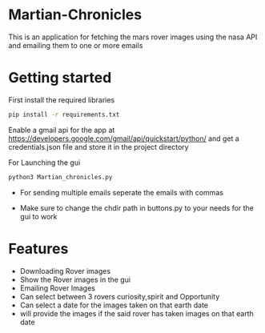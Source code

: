 # Martian-Chronicles
This is an application for fetching the mars rover images using the nasa API and emailing them to one or more emails

# Getting started

First install the required libraries

```bash
pip install -r requirements.txt
```

Enable a gmail api for the app at https://developers.google.com/gmail/api/quickstart/python/ and get a credentials.json file and store it in the project directory

For Launching the gui
```bash
python3 Martian_chronicles.py
```

- For sending multiple emails seperate the emails with commas

- Make sure to change the chdir path in buttons.py to your needs for the gui to work

# Features

- Downloading Rover images
- Show the Rover images in the gui
- Emailing Rover Images
- Can select between 3 rovers curiosity,spirit and Opportunity
- Can select a date for the images taken on that earth date
- will provide the images if the said rover has taken images on that earth date
